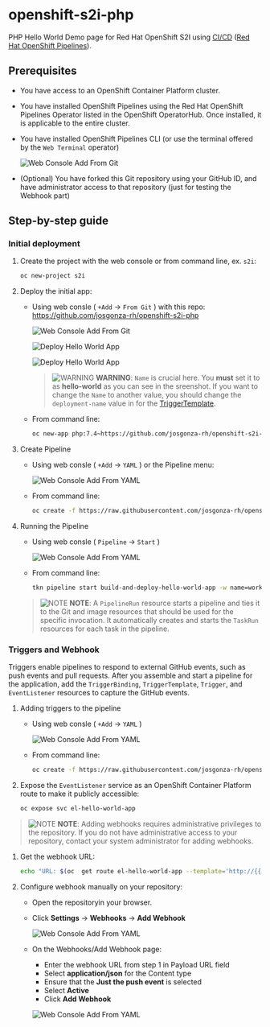 # openshift-s2i-php
PHP Hello World Demo page for Red Hat OpenShift S2I using [CI/CD](https://cloud.redhat.com/learn/topics/ci-cd) ([Red Hat OpenShift Pipelines](https://docs.openshift.com/container-platform/latest/cicd/pipelines/understanding-openshift-pipelines.html)).

## Prerequisites

* You have access to an OpenShift Container Platform cluster.

* You have installed OpenShift Pipelines using the Red Hat OpenShift Pipelines Operator listed in the OpenShift OperatorHub. Once installed, it is applicable to the entire cluster.

* You have installed OpenShift Pipelines CLI (or use the terminal offered by the `Web Terminal` operator)

  ![Web Console Add From Git](images/web_terminal.png)

* (Optional) You have forked this Git repository using your GitHub ID, and have administrator access to that repository (just for testing the Webhook part)

## Step-by-step guide

### Initial deployment

1. Create the project with the web console or from command line, ex. `s2i`:

    ```bash
    oc new-project s2i
    ```

2. Deploy the initial app:

    * Using web consle ( `+Add` -> `From Git` ) with this repo: https://github.com/josgonza-rh/openshift-s2i-php

      ![Web Console Add From Git](images/add_from_git.png)

      ![Deploy Hello World App](images/s2i_part1.png)

      ![Deploy Hello World App](images/s2i_part2.png)

      > ![WARNING](images/warning-icon.png) **WARNING**: `Name` is crucial here. You **must** set it to as **hello-world** as you can see in the sreenshot. If you want to change the `Name` to another value, you should change the `deployment-name` value in for the [TriggerTemplate](cicd/resources/02-triggers/hello-world-trigger.yaml).

    * From command line:

        ```bash
        oc new-app php:7.4~https://github.com/josgonza-rh/openshift-s2i-php --name=hello-world
        ```

3. Create Pipeline

    * Using web consle ( `+Add` -> `YAML` ) or the Pipeline menu:

      ![Web Console Add From YAML](images/create_pipeline.png)

    * From command line:

        ```bash
        oc create -f https://raw.githubusercontent.com/josgonza-rh/openshift-s2i-php/4.7/cicd/resources/01-pipelines/hello-world-pipeline.yaml
        ```

4. Running the Pipeline

    * Using web consle ( `Pipeline` -> `Start` )

      ![Web Console Add From YAML](images/run_pipeline.png)

    * From command line:

        ```bash
        tkn pipeline start build-and-deploy-hello-world-app -w name=workspace,volumeClaimTemplateFile=https://raw.githubusercontent.com/josgonza-rh/openshift-s2i-php/4.7/cicd/resources/00-worspaces/hello-world-workspace.yaml -p GIT_REPO=https://github.com/josgonza-rh/openshift-s2i-php
        ```

    > ![NOTE](images/info-icon.png) **NOTE**: A `PipelineRun` resource starts a pipeline and ties it to the Git and image resources that should be used for the specific invocation. It automatically creates and starts the `TaskRun` resources for each task in the pipeline.

### Triggers and Webhook

Triggers enable pipelines to respond to external GitHub events, such as push events and pull requests. After you assemble and start a pipeline for the application, add the `TriggerBinding`, `TriggerTemplate`, `Trigger`, and `EventListener` resources to capture the GitHub events.

1. Adding triggers to the pipeline

    * Using web consle ( `+Add` -> `YAML` )

      ![Web Console Add From YAML](images/add_yaml.png)

    * From command line:

        ```bash
        oc create -f https://raw.githubusercontent.com/josgonza-rh/openshift-s2i-php/4.7/cicd/resources/02-triggers/hello-world-trigger.yaml
        ```

2. Expose the `EventListener` service as an OpenShift Container Platform route to make it publicly accessible:

    ```bash
    oc expose svc el-hello-world-app
    ```

> ![NOTE](images/info-icon.png) **NOTE**: Adding webhooks requires administrative privileges to the repository. If you do not have administrative access to your repository, contact your system administrator for adding webhooks.

1. Get the webhook URL:

    ```bash
    echo "URL: $(oc  get route el-hello-world-app --template='http://{{.spec.host}}')"
    ```

2. Configure webhook manually on your repository:

    * Open the repositoryin your browser.
    * Click **Settings** → **Webhooks** → **Add Webhook**

        ![Web Console Add From YAML](images/webhook_part1.png)

    * On the Webhooks/Add Webhook page:
        * Enter the webhook URL from step 1 in Payload URL field
        * Select **application/json** for the Content type
        * Ensure that the **Just the push event** is selected
        * Select **Active**
        * Click **Add Webhook**

      ![Web Console Add From YAML](images/webhook_part2.png)